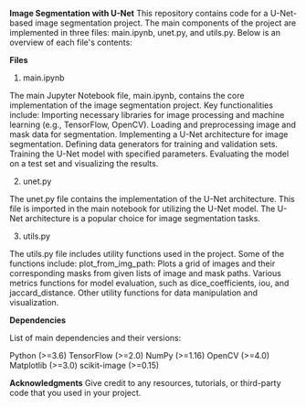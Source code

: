 **Image Segmentation with U-Net**
This repository contains code for a U-Net-based image segmentation project. The main components of the project are implemented in three files: main.ipynb, unet.py, and utils.py. Below is an overview of each file's contents:


**Files**

1. main.ipynb

The main Jupyter Notebook file, main.ipynb, contains the core implementation of the image segmentation project. Key functionalities include:
  Importing necessary libraries for image processing and machine learning (e.g., TensorFlow, OpenCV).
  Loading and preprocessing image and mask data for segmentation.
  Implementing a U-Net architecture for image segmentation.
  Defining data generators for training and validation sets.
  Training the U-Net model with specified parameters.
  Evaluating the model on a test set and visualizing the results.


2. unet.py
   
The unet.py file contains the implementation of the U-Net architecture. This file is imported in the main notebook for utilizing the U-Net model. The U-Net architecture is a popular choice for image segmentation tasks.

3. utils.py
   
The utils.py file includes utility functions used in the project. Some of the functions include:
  plot_from_img_path: Plots a grid of images and their corresponding masks from given lists of image and mask paths.
  Various metrics functions for model evaluation, such as dice_coefficients, iou, and jaccard_distance.
  Other utility functions for data manipulation and visualization.

**Dependencies**

List of main dependencies and their versions:

Python (>=3.6)
TensorFlow (>=2.0)
NumPy (>=1.16)
OpenCV (>=4.0)
Matplotlib (>=3.0)
scikit-image (>=0.15)

**Acknowledgments**
Give credit to any resources, tutorials, or third-party code that you used in your project.
